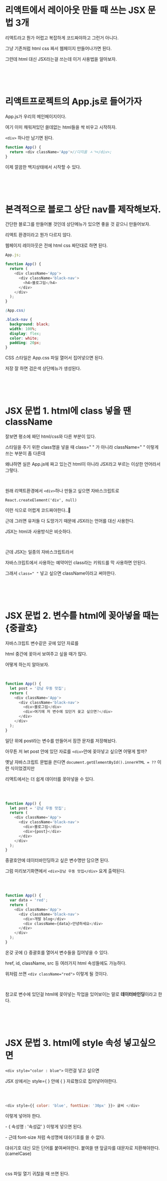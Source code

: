 # 리액트에서 레이아웃 만들 때 쓰는 JSX 문법 3개

리액트라고 뭔가 어렵고 복잡하게 코드짜야하고 그런거 아니다.

그냥 기존처럼 html css 짜서 웹페이지 만들어나가면 된다.

그런데 html 대신 JSX라는걸 쓰는데 이거 사용법을 알아보자.

<br>
<br>
<br>

# 리액트프로젝트의 App.js로 들어가자

App.js가 우리의 메인페이지이다.

여기 이미 채워져있던 쓸데없는 html들을 싹 비우고 시작하자.

`<div>` 하나만 남기면 된다.

```js
function App() {
  return <div className='App'>//다지움 ㅅㄱ</div>;
}
```

이제 깔끔한 백지상태에서 시작할 수 있다.

<br>
<br>
<br>

# 본격적으로 블로그 상단 nav를 제작해보자.

간단한 블로그를 만들어볼 것인데 상단메뉴가 있으면 좋을 것 같으니 만들어보자.

리액트 환경이라고 뭔가 다르지 않다.

웹페이지 레이아웃은 전에 html css 짜던대로 하면 된다.

```js
App.js;

function App() {
  return (
    <div className='App'>
      <div className='black-nav'>
        <h4>블로그임</h4>
      </div>
    </div>
  );
}
```

```css
(App.css)

.black-nav {
  background: black;
  width: 100%;
  display: flex;
  color: white;
  padding: 20px;
}
```

CSS 스타일은 App.css 파일 열어서 집어넣으면 된다.

저장 잘 하면 검은색 상단메뉴가 생성된다.

<br>
<br>
<br>

# JSX 문법 1. html에 class 넣을 땐 className

잘보면 평소에 짜던 html/css와 다른 부분이 있다.

스타일을 주기 위한 class명을 넣을 때 class=" " 가 아니라 className=" " 이렇게 쓰는 부분이 좀 다른데

왜냐하면 실은 App.js에 짜고 있는건 html이 아니라 JSX라고 부르는 이상한 언어라서 그렇다.

<br>

원래 리액트환경에서 `<div>`하나 만들고 싶으면 자바스크립트로

`React.createElement('div', null)`

이런 식으로 어렵게 코드짜야한다..💩

근데 그러면 유저들 다 도망가기 때문에 JSX라는 언어를 대신 사용한다.

JSX는 html과 사용방식은 비슷하다.

<br>

근데 JSX는 일종의 자바스크립트라서

자바스크립트에서 사용하는 예약어인 class라는 키워드를 막 사용하면 안된다.

그래서 `class=" "` 넣고 싶으면 className이라고 써야한다.

<br>
<br>
<br>

# JSX 문법 2. 변수를 html에 꽂아넣을 때는 {중괄호}

자바스크립트 변수같은 곳에 있던 자료를

html 중간에 꽂아서 보여주고 싶을 때가 많다.

어떻게 하는지 알아보자.

<br>

```js
function App() {
  let post = '강남 우동 맛집';
  return (
    <div className='App'>
      <div className='black-nav'>
        <div>블로그임</div>
        <div>여기에 저 변수에 있던거 꽂고 싶으면?</div>
      </div>
    </div>
  );
}
```

일단 위에 post라는 변수를 만들어서 잠깐 문자를 저장해놨다.

아무튼 저 let post 안에 있던 자료를 `<div>`안에 꽂아넣고 싶으면 어떻게 할까?

옛날 자바스크립트 문법을 쓴다면 `document.getElementById().innerHTML = ??` 이런 식이었겠지만

리액트에서는 더 쉽게 데이터를 꽂아넣을 수 있다.

<br>
<br>

```js
function App() {
  let post = '강남 우동 맛집';
  return (
    <div className='App'>
      <div className='black-nav'>
        <div>블로그임</div>
        <div>{post}</div>
      </div>
    </div>
  );
}
```

중괄호안에 데이터바인딩하고 싶은 변수명만 담으면 된다.

그럼 미리보기화면에서 `<div>강남 우동 맛집</div>` 요게 출력된다.

<br>
<br>

```js
function App() {
  var data = 'red';
  return (
    <div className='App'>
      <div className='black-nav'>
        <div>개발 blog</div>
        <div className={data}>안녕하세요</div>
      </div>
    </div>
  );
}
```

온갖 곳에 {} 중괄호를 열어서 변수들을 집어넣을 수 있다.

href, id, className, src 등 여러가지 html 속성들에도 가능하다.

위처럼 쓰면 `<div className="red">` 이렇게 될 것이다.

 <br>

참고로 변수에 있던걸 html에 꽂아넣는 작업을 있어보이는 말로 **데이터바인딩**이라고 한다.

<br>
<br>
<br>

# JSX 문법 3. html에 style 속성 넣고싶으면

`<div style="color : blue">` 이런걸 넣고 싶으면

JSX 상에서는 style={ } 안에 { } 자료형으로 집어넣어야한다.

<br>
<br>

```js
<div style={{ color: 'blue', fontSize: '30px' }}> 글씨 </div>
```

이렇게 넣어야 한다.

\- { 속성명 : '속성값' } 이렇게 넣으면 된다.

\- 근데 font-size 처럼 속성명에 대쉬기호를 쓸 수 없다.

대쉬기호 대신 모든 단어를 붙여써야한다. 붙여쓸 땐 앞글자를 대문자로 치환해야한다. (camelCase)

<br>

css 파일 열기 귀찮을 때 쓰면 된다.
